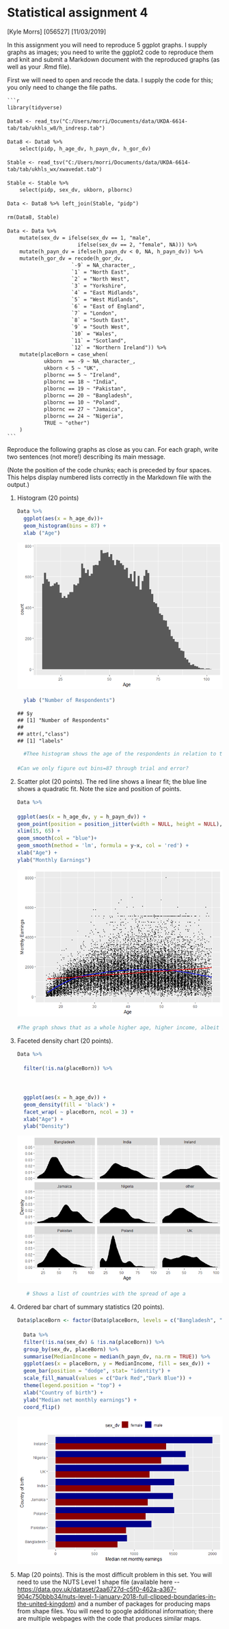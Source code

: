 Statistical assignment 4
================
\[Kyle Morrs\] \[056527\]
\[11/03/2019\]

In this assignment you will need to reproduce 5 ggplot graphs. I supply graphs as images; you need to write the ggplot2 code to reproduce them and knit and submit a Markdown document with the reproduced graphs (as well as your .Rmd file).

First we will need to open and recode the data. I supply the code for this; you only need to change the file paths.

    ```r
    library(tidyverse)

    Data8 <- read_tsv("C:/Users/morri/Documents/data/UKDA-6614-tab/tab/ukhls_w8/h_indresp.tab")

    Data8 <- Data8 %>%
        select(pidp, h_age_dv, h_payn_dv, h_gor_dv)

    Stable <- read_tsv("C:/Users/morri/Documents/data/UKDA-6614-tab/tab/ukhls_wx/xwavedat.tab")

    Stable <- Stable %>%
        select(pidp, sex_dv, ukborn, plbornc)

    Data <- Data8 %>% left_join(Stable, "pidp")

    rm(Data8, Stable)

    Data <- Data %>%
        mutate(sex_dv = ifelse(sex_dv == 1, "male",
                           ifelse(sex_dv == 2, "female", NA))) %>%
        mutate(h_payn_dv = ifelse(h_payn_dv < 0, NA, h_payn_dv)) %>%
        mutate(h_gor_dv = recode(h_gor_dv,
                         `-9` = NA_character_,
                         `1` = "North East",
                         `2` = "North West",
                         `3` = "Yorkshire",
                         `4` = "East Midlands",
                         `5` = "West Midlands",
                         `6` = "East of England",
                         `7` = "London",
                         `8` = "South East",
                         `9` = "South West",
                         `10` = "Wales",
                         `11` = "Scotland",
                         `12` = "Northern Ireland")) %>%
        mutate(placeBorn = case_when(
                ukborn  == -9 ~ NA_character_,
                ukborn < 5 ~ "UK",
                plbornc == 5 ~ "Ireland",
                plbornc == 18 ~ "India",
                plbornc == 19 ~ "Pakistan",
                plbornc == 20 ~ "Bangladesh",
                plbornc == 10 ~ "Poland",
                plbornc == 27 ~ "Jamaica",
                plbornc == 24 ~ "Nigeria",
                TRUE ~ "other")
        )
    ```

Reproduce the following graphs as close as you can. For each graph, write two sentences (not more!) describing its main message.

(Note the position of the code chunks; each is preceded by four spaces. This helps display numbered lists correctly in the Markdown file with the output.)

1.  Histogram (20 points)

    ``` r
    Data %>%
      ggplot(aes(x = h_age_dv))+ 
      geom_histogram(bins = 87) +
      xlab ("Age")
    ```

    ![](assignment4_files/figure-markdown_github/unnamed-chunk-2-1.png)

    ``` r
      ylab ("Number of Respondents")
    ```

        ## $y
        ## [1] "Number of Respondents"
        ## 
        ## attr(,"class")
        ## [1] "labels"

    ``` r
      #Thee histogram shows the age of the respondents in relation to the number of respondents. It shows the number of respondents decreasing until roughly 25, then peaking at 50 before decreasing again 

    #Can we only figure out bins=87 through trial and error?
    ```

2.  Scatter plot (20 points). The red line shows a linear fit; the blue line shows a quadratic fit. Note the size and position of points.

    ``` r
    Data %>%

    ggplot(aes(x = h_age_dv, y = h_payn_dv)) +
    geom_point(position = position_jitter(width = NULL, height = NULL), size = 0.5)+
    xlim(15, 65) +
    geom_smooth(col = "blue")+
    geom_smooth(method = 'lm', formula = y~x, col = 'red') +
    xlab("Age") +
    ylab("Monthly Earnings")
    ```

    ![](assignment4_files/figure-markdown_github/unnamed-chunk-3-1.png)

    ``` r
    #The graph shows that as a whole higher age, higher income, albeit it a very weak relation, where as the blue line more accurately shows the income dependent on age regarding things (potentially) such as lack of experience at a younger age, hence less income, and retirment at the older age, hence less income.
    ```

3.  Faceted density chart (20 points).

    ``` r
    Data %>%

      filter(!is.na(placeBorn)) %>%



      ggplot(aes(x = h_age_dv)) +
      geom_density(fill = 'black') +
      facet_wrap( ~ placeBorn, ncol = 3) +
      xlab("Age") +
      ylab("Density")
    ```

    ![](assignment4_files/figure-markdown_github/unnamed-chunk-4-1.png)

    ``` r
       # Shows a list of countries with the spread of age a
    ```

4.  Ordered bar chart of summary statistics (20 points).

    ``` r
    Data$placeBorn <- factor(Data$placeBorn, levels = c("Bangladesh", "Pakistan", "Poland", "Jamaica", "India", "UK", "Other", "Nigeria", "Ireland"))

      Data %>%
      filter(!is.na(sex_dv) & !is.na(placeBorn)) %>%
      group_by(sex_dv, placeBorn) %>%
      summarise(MedianIncome = median(h_payn_dv, na.rm = TRUE)) %>%
      ggplot(aes(x = placeBorn, y = MedianIncome, fill = sex_dv)) +
      geom_bar(position = "dodge", stat= "identity") +
      scale_fill_manual(values = c("Dark Red","Dark Blue")) +
      theme(legend.position = "top") +
      xlab("Country of birth") +
      ylab("Median net monthly earnings") +
      coord_flip()
    ```

    ![](assignment4_files/figure-markdown_github/unnamed-chunk-5-1.png)

5.  Map (20 points). This is the most difficult problem in this set. You will need to use the NUTS Level 1 shape file (available here -- <https://data.gov.uk/dataset/2aa6727d-c5f0-462a-a367-904c750bbb34/nuts-level-1-january-2018-full-clipped-boundaries-in-the-united-kingdom>) and a number of packages for producing maps from shape files. You will need to google additional information; there are multiple webpages with the code that produces similar maps.
